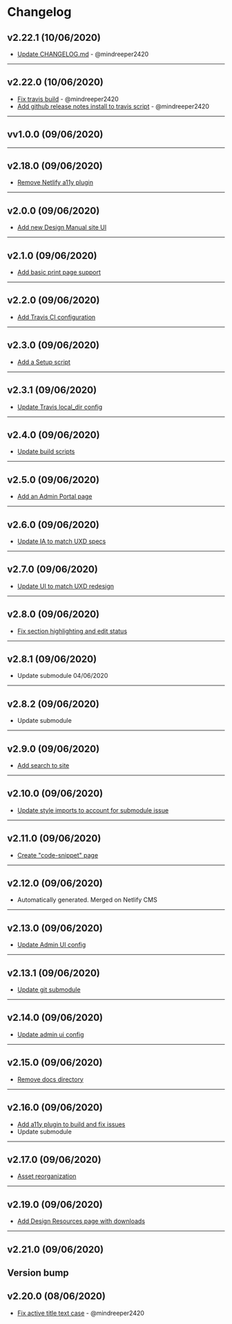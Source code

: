 # Changelog

## v2.22.1 (10/06/2020)
- [Update CHANGELOG.md](https://github.com/redhat-developer/design-manual/commit/a61696bf8729e93a79991233c302058772de1c75) - @mindreeper2420

---

## v2.22.0 (10/06/2020)
- [Fix travis build](https://github.com/redhat-developer/design-manual/commit/25d916f35c398be2af3feeb1643e968182bbdf1d) - @mindreeper2420
- [Add github release notes install to travis script](https://github.com/redhat-developer/design-manual/commit/454053f6d2ecf1bf92ba56c1850240cf51a4d85d) - @mindreeper2420

---

## vv1.0.0 (09/06/2020)


---

## v2.18.0 (09/06/2020)
- [Remove Netlify a11y plugin](https://github.com/redhat-developer/design-manual/commit/ec19cebedab5aa63d2d0416ad808dac3ba0c2476)
---

## v2.0.0 (09/06/2020)
- [Add new Design Manual site UI](https://github.com/redhat-developer/design-manual/commit/5aed705f70a710d5dc96b44afcbb729b9b1eb845)
---

## v2.1.0 (09/06/2020)
- [Add basic print page support](https://github.com/redhat-developer/design-manual/commit/d6bd381e9958c426dddbaa58f9c4a31804cfead1)
---

## v2.2.0 (09/06/2020)
- [Add Travis CI configuration](https://github.com/redhat-developer/design-manual/commit/15e31994304871e7d79acecf83d4cabc1b98ffbf)
---

## v2.3.0 (09/06/2020)
- [Add a Setup script](https://github.com/redhat-developer/design-manual/commit/d31d51727ec333bb3d152b385718ba7cf9db0893)
---

## v2.3.1 (09/06/2020)
- [Update Travis local_dir config](https://github.com/redhat-developer/design-manual/commit/fce75a69f05bfce830b0a004c48236013510f0f5)
---

## v2.4.0 (09/06/2020)
- [Update build scripts](https://github.com/redhat-developer/design-manual/commit/3078d71e99e20f8a0a83b4e8f19b46f0319772fd)
---

## v2.5.0 (09/06/2020)
- [Add an Admin Portal page](https://github.com/redhat-developer/design-manual/commit/7707e9166bd3594a187021a40682f23f44b5007d)
---

## v2.6.0 (09/06/2020)
- [Update IA to match UXD specs](https://github.com/redhat-developer/design-manual/commit/87614f74265e313b6c13e2826cc3e8e9c46457e4)
---

## v2.7.0 (09/06/2020)
- [Update UI to match UXD redesign](https://github.com/redhat-developer/design-manual/commit/92c74ac2db8d18dd03f91eba2c62553c6d0ba2ac)
---

## v2.8.0 (09/06/2020)
- [Fix section highlighting and edit status](https://github.com/redhat-developer/design-manual/commit/f8e39f42ed70b01141f3a753debed4973086dc4b)
---

## v2.8.1 (09/06/2020)
- Update submodule 04/06/2020
---

## v2.8.2 (09/06/2020)
- Update submodule
---

## v2.9.0 (09/06/2020)
- [Add search to site](https://github.com/redhat-developer/design-manual/commit/5714c3bcd95dfd11a353d5f220c07158cbd6c83e)
---

## v2.10.0 (09/06/2020)
- [Update style imports to account for submodule issue](https://github.com/redhat-developer/design-manual/commit/e2a5fbed0c4d44e5e7e6f291316807ed6d564dd0)
---

## v2.11.0 (09/06/2020)
- [Create "code-snippet" page](https://github.com/redhat-developer/design-manual/commit/233c9c402bba701824b24eb84e136aa800247756)
---

## v2.12.0 (09/06/2020)
- Automatically generated. Merged on Netlify CMS
---

## v2.13.0 (09/06/2020)
- [Update Admin UI config](https://github.com/redhat-developer/design-manual/commit/7ad7ae9d6d7f7341b40bfcc99fd4f75e7efb2489)
---

## v2.13.1 (09/06/2020)
- [Update git submodule](https://github.com/redhat-developer/design-manual/commit/9f0474cac4de3286a8522d759065df9d3e90dcb1)
---

## v2.14.0 (09/06/2020)
- [Update admin ui config](https://github.com/redhat-developer/design-manual/commit/be272aa83be9c81dbcec01b89b4940cb5f6c676c)
---

## v2.15.0 (09/06/2020)
- [Remove docs directory](https://github.com/redhat-developer/design-manual/commit/0b5432dd2169888c7ce140de702d3f7201297355)
---

## v2.16.0 (09/06/2020)
- [Add a11y plugin to build and fix issues](https://github.com/redhat-developer/design-manual/commit/f69b779ebbba52cdc9dfe8f601e88373b965e6be)
- Update submodule
---

## v2.17.0 (09/06/2020)
- [Asset reorganization](https://github.com/redhat-developer/design-manual/commit/23db0818801818a8d11aae66e71b283d04f204e3)
---

## v2.19.0 (09/06/2020)
- [Add Design Resources page with downloads](https://github.com/redhat-developer/design-manual/commit/9cb17d822ca643b0c25176ec108e1fe4e10754b1)
---

## v2.21.0 (09/06/2020)
Version bump
---

## v2.20.0 (08/06/2020)
- [Fix active title text case](https://github.com/redhat-developer/design-manual/commit/6cb43241dd2fcd9de632add92b0a958e2d89adef) - @mindreeper2420
